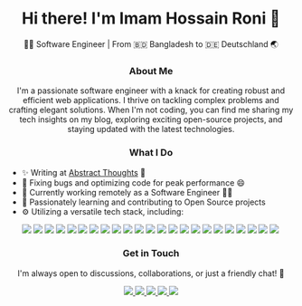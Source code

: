 <h1 align="center">Hi there! I'm Imam Hossain Roni 👋</h1>

<p align="center">👨‍💻 Software Engineer | From 🇧🇩 Bangladesh to 🇩🇪 Deutschland 🌏</p>

<h3 align="center">About Me</h3>

<p align="center">I'm a passionate software engineer with a knack for creating robust and efficient web applications. I thrive on tackling complex problems and crafting elegant solutions. When I'm not coding, you can find me sharing my tech insights on my blog, exploring exciting open-source projects, and staying updated with the latest technologies.</p>

<h3 align="center">What I Do</h3>

<div>
  <ul>
    <li>✨ Writing at <a href="https://imamhossainroni.me/">Abstract Thoughts</a> 🤔</li>
    <li>🐛 Fixing bugs and optimizing code for peak performance 😄</li>
    <li>🏢 Currently working remotely as a Software Engineer 👨‍💻 </li>
    <li>🌱 Passionately learning and contributing to Open Source projects</li>
    <li>⚙️ Utilizing a versatile tech stack, including:</li>
  <p>
      <!-- Programming Languages -->
  <img src="https://img.shields.io/badge/Python-3776AB?style=flat&logo=python&logoColor=white" class="badge-margin">
  <img src="https://img.shields.io/badge/C%23-239120?style=flat&logo=c-sharp&logoColor=white" class="badge-margin">
  <img src="https://img.shields.io/badge/JavaScript-F7DF1E?style=flat&logo=javascript&logoColor=black" class="badge-margin">

  <!-- Web Frameworks & Backend Development -->
  <img src="https://img.shields.io/badge/Django-092E20?style=flat&logo=django&logoColor=white" class="badge-margin">
  <img src="https://img.shields.io/badge/FastAPI-009688?style=flat&logo=fastapi&logoColor=white" class="badge-margin">
  <img src="https://img.shields.io/badge/ASP.NET-5C2D91?style=flat&logo=.net&logoColor=white" class="badge-margin">

  <!-- Frontend Development -->
  <img src="https://img.shields.io/badge/Vue.js-4FC08D?style=flat&logo=vue.js&logoColor=white" class="badge-margin">
  <img src="https://img.shields.io/badge/Angular-DD0031?style=flat&logo=angular&logoColor=white" class="badge-margin">

  <!-- Databases & Search Engines -->
  <img src="https://img.shields.io/badge/MySQL-4479A1?style=flat&logo=mysql&logoColor=white" class="badge-margin">
  <img src="https://img.shields.io/badge/PostgreSQL-4169E1?style=flat&logo=postgresql&logoColor=white" class="badge-margin">
  <img src="https://img.shields.io/badge/PostGIS-366131?style=flat" class="badge-margin">
  <img src="https://img.shields.io/badge/MongoDB-47A248?style=flat&logo=mongodb&logoColor=white" class="badge-margin">
  <img src="https://img.shields.io/badge/ElasticSearch-005571?style=flat&logo=elasticsearch&logoColor=white" class="badge-margin">
  <img src="https://img.shields.io/badge/SQLAlchemy-333333?style=flat" class="badge-margin">

  <!-- Message Brokers & Task Queues -->
  <img src="https://img.shields.io/badge/Celery-37814A?style=flat&logo=celery&logoColor=white" class="badge-margin">
  <img src="https://img.shields.io/badge/RabbitMQ-FF6600?style=flat&logo=rabbitmq&logoColor=white" class="badge-margin">

  <!-- DevOps & Cloud Technologies -->
  <img src="https://img.shields.io/badge/AWS-232F3E?style=flat&logo=amazon-aws&logoColor=white" class="badge-margin">
  <img src="https://img.shields.io/badge/Azure-0078D4?style=flat&logo=microsoft-azure&logoColor=white" class="badge-margin">
  <img src="https://img.shields.io/badge/Azure_DevOps-0078D7?style=flat&logo=azure-devops&logoColor=white" class="badge-margin">
  <img src="https://img.shields.io/badge/Pipelines-0078D7?style=flat&logo=azure-pipelines&logoColor=white" class="badge-margin">

  <!-- CI/CD & Infrastructure -->
  <img src="https://img.shields.io/badge/Docker-2496ED?style=flat&logo=docker&logoColor=white" class="badge-margin">
  <img src="https://img.shields.io/badge/Nginx-009639?style=flat&logo=nginx&logoColor=white" class="badge-margin">
  <img src="https://img.shields.io/badge/Jenkins-D24939?style=flat&logo=jenkins&logoColor=white" class="badge-margin">
  </p>

  </ul>
</div>

<h3 align="center">Get in Touch</h3>

<p align="center">I'm always open to discussions, collaborations, or just a friendly chat! 💬</p>

<p align="center">
  <a href="mailto:imamhossainroni95@gmail.com">
    <img src="https://img.shields.io/badge/Email-me-blue?style=flat&logo=gmail">
  </a>
  <a href="https://www.linkedin.com/in/imamhossainroni/">
    <img src="https://img.shields.io/badge/LinkedIn-connect-blue?style=flat&logo=linkedin">
  </a>
<a href="https://stackoverflow.com/users/6342245/imam-hossain-roni">
    <img src="https://img.shields.io/badge/Stack%20Overflow-ask%20me-orange?style=flat&logo=stackoverflow">
  </a>
  <a href="https://twitter.com/_imamhossain">
    <img src="https://img.shields.io/badge/Twitter-follow-blue?style=flat&logo=twitter">
  </a>
  <a href="https://www.xing.com/profile/MdImamHossain_Roni/cv">
    <img src="https://img.shields.io/badge/Xing-connect-lightgrey?style=flat&logo=xing">
  </a>
</p>
